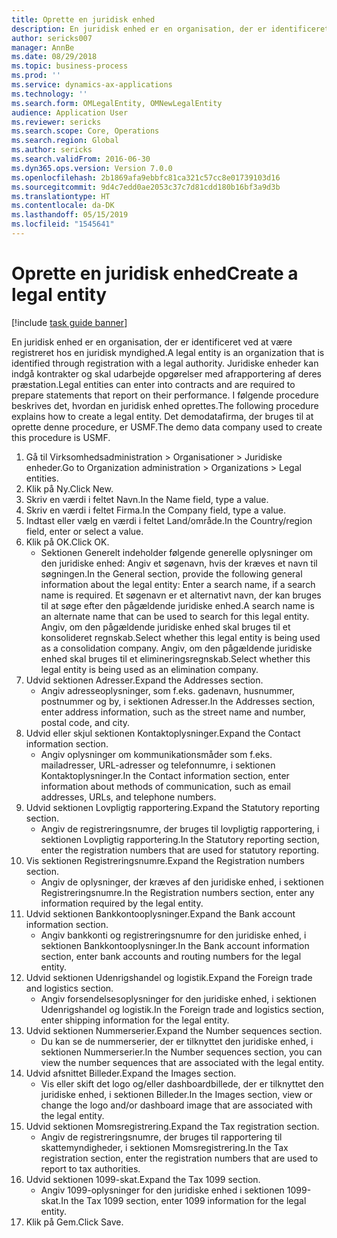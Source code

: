 ```yaml
---
title: Oprette en juridisk enhed
description: En juridisk enhed er en organisation, der er identificeret ved at være registreret hos en juridisk myndighed.
author: sericks007
manager: AnnBe
ms.date: 08/29/2018
ms.topic: business-process
ms.prod: ''
ms.service: dynamics-ax-applications
ms.technology: ''
ms.search.form: OMLegalEntity, OMNewLegalEntity
audience: Application User
ms.reviewer: sericks
ms.search.scope: Core, Operations
ms.search.region: Global
ms.author: sericks
ms.search.validFrom: 2016-06-30
ms.dyn365.ops.version: Version 7.0.0
ms.openlocfilehash: 2b1869afa9ebbfc81ca321c57cc8e01739103d16
ms.sourcegitcommit: 9d4c7edd0ae2053c37c7d81cdd180b16bf3a9d3b
ms.translationtype: HT
ms.contentlocale: da-DK
ms.lasthandoff: 05/15/2019
ms.locfileid: "1545641"
---
```

# <a name="create-a-legal-entity"></a><span data-ttu-id="98c0a-103">Oprette en juridisk enhed</span><span class="sxs-lookup"><span data-stu-id="98c0a-103">Create a legal entity</span></span>

[!include [task guide banner](../../includes/task-guide-banner.md)]

<span data-ttu-id="98c0a-104">En juridisk enhed er en organisation, der er identificeret ved at være registreret hos en juridisk myndighed.</span><span class="sxs-lookup"><span data-stu-id="98c0a-104">A legal entity is an organization that is identified through registration with a legal authority.</span></span> <span data-ttu-id="98c0a-105">Juridiske enheder kan indgå kontrakter og skal udarbejde opgørelser med afrapportering af deres præstation.</span><span class="sxs-lookup"><span data-stu-id="98c0a-105">Legal entities can enter into contracts and are required to prepare statements that report on their performance.</span></span> <span data-ttu-id="98c0a-106">I følgende procedure beskrives det, hvordan en juridisk enhed oprettes.</span><span class="sxs-lookup"><span data-stu-id="98c0a-106">The following procedure explains how to create a legal entity.</span></span> <span data-ttu-id="98c0a-107">Det demodatafirma, der bruges til at oprette denne procedure, er USMF.</span><span class="sxs-lookup"><span data-stu-id="98c0a-107">The demo data company used to create this procedure is USMF.</span></span>

1. <span data-ttu-id="98c0a-108">Gå til Virksomhedsadministration > Organisationer > Juridiske enheder.</span><span class="sxs-lookup"><span data-stu-id="98c0a-108">Go to Organization administration > Organizations > Legal entities.</span></span>
2. <span data-ttu-id="98c0a-109">Klik på Ny.</span><span class="sxs-lookup"><span data-stu-id="98c0a-109">Click New.</span></span>
3. <span data-ttu-id="98c0a-110">Skriv en værdi i feltet Navn.</span><span class="sxs-lookup"><span data-stu-id="98c0a-110">In the Name field, type a value.</span></span>
4. <span data-ttu-id="98c0a-111">Skriv en værdi i feltet Firma.</span><span class="sxs-lookup"><span data-stu-id="98c0a-111">In the Company field, type a value.</span></span>
5. <span data-ttu-id="98c0a-112">Indtast eller vælg en værdi i feltet Land/område.</span><span class="sxs-lookup"><span data-stu-id="98c0a-112">In the Country/region field, enter or select a value.</span></span>
6. <span data-ttu-id="98c0a-113">Klik på OK.</span><span class="sxs-lookup"><span data-stu-id="98c0a-113">Click OK.</span></span>
    * <span data-ttu-id="98c0a-114">Sektionen Generelt indeholder følgende generelle oplysninger om den juridiske enhed: Angiv et søgenavn, hvis der kræves et navn til søgningen.</span><span class="sxs-lookup"><span data-stu-id="98c0a-114">In the General section, provide the following general information about the legal entity: Enter a search name, if a search name is required.</span></span> <span data-ttu-id="98c0a-115">Et søgenavn er et alternativt navn, der kan bruges til at søge efter den pågældende juridiske enhed.</span><span class="sxs-lookup"><span data-stu-id="98c0a-115">A search name is an alternate name that can be used to search for this legal entity.</span></span> <span data-ttu-id="98c0a-116">Angiv, om den pågældende juridiske enhed skal bruges til et konsolideret regnskab.</span><span class="sxs-lookup"><span data-stu-id="98c0a-116">Select whether this legal entity is being used as a consolidation company.</span></span> <span data-ttu-id="98c0a-117">Angiv, om den pågældende juridiske enhed skal bruges til et elimineringsregnskab.</span><span class="sxs-lookup"><span data-stu-id="98c0a-117">Select whether this legal entity is being used as an elimination company.</span></span>  
7. <span data-ttu-id="98c0a-118">Udvid sektionen Adresser.</span><span class="sxs-lookup"><span data-stu-id="98c0a-118">Expand the Addresses section.</span></span>
    * <span data-ttu-id="98c0a-119">Angiv adresseoplysninger, som f.eks. gadenavn, husnummer, postnummer og by, i sektionen Adresser.</span><span class="sxs-lookup"><span data-stu-id="98c0a-119">In the Addresses section, enter address information, such as the street name and number, postal code, and city.</span></span>  
8. <span data-ttu-id="98c0a-120">Udvid eller skjul sektionen Kontaktoplysninger.</span><span class="sxs-lookup"><span data-stu-id="98c0a-120">Expand the Contact information section.</span></span>
    * <span data-ttu-id="98c0a-121">Angiv oplysninger om kommunikationsmåder som f.eks. mailadresser, URL-adresser og telefonnumre, i sektionen Kontaktoplysninger.</span><span class="sxs-lookup"><span data-stu-id="98c0a-121">In the Contact information section, enter information about methods of communication, such as email addresses, URLs, and telephone numbers.</span></span>  
9. <span data-ttu-id="98c0a-122">Udvid sektionen Lovpligtig rapportering.</span><span class="sxs-lookup"><span data-stu-id="98c0a-122">Expand the Statutory reporting section.</span></span>
    * <span data-ttu-id="98c0a-123">Angiv de registreringsnumre, der bruges til lovpligtig rapportering, i sektionen Lovpligtig rapportering.</span><span class="sxs-lookup"><span data-stu-id="98c0a-123">In the Statutory reporting section, enter the registration numbers that are used for statutory reporting.</span></span>  
10. <span data-ttu-id="98c0a-124">Vis sektionen Registreringsnumre.</span><span class="sxs-lookup"><span data-stu-id="98c0a-124">Expand the Registration numbers section.</span></span>
    * <span data-ttu-id="98c0a-125">Angiv de oplysninger, der kræves af den juridiske enhed, i sektionen Registreringsnumre.</span><span class="sxs-lookup"><span data-stu-id="98c0a-125">In the Registration numbers section, enter any information required by the legal entity.</span></span>  
11. <span data-ttu-id="98c0a-126">Udvid sektionen Bankkontooplysninger.</span><span class="sxs-lookup"><span data-stu-id="98c0a-126">Expand the Bank account information section.</span></span>
    * <span data-ttu-id="98c0a-127">Angiv bankkonti og registreringsnumre for den juridiske enhed, i sektionen Bankkontooplysninger.</span><span class="sxs-lookup"><span data-stu-id="98c0a-127">In the Bank account information section, enter bank accounts and routing numbers for the legal entity.</span></span>  
12. <span data-ttu-id="98c0a-128">Udvid sektionen Udenrigshandel og logistik.</span><span class="sxs-lookup"><span data-stu-id="98c0a-128">Expand the Foreign trade and logistics section.</span></span>
    * <span data-ttu-id="98c0a-129">Angiv forsendelsesoplysninger for den juridiske enhed, i sektionen Udenrigshandel og logistik.</span><span class="sxs-lookup"><span data-stu-id="98c0a-129">In the Foreign trade and logistics section, enter shipping information for the legal entity.</span></span>  
13. <span data-ttu-id="98c0a-130">Udvid sektionen Nummerserier.</span><span class="sxs-lookup"><span data-stu-id="98c0a-130">Expand the Number sequences section.</span></span>
    * <span data-ttu-id="98c0a-131">Du kan se de nummerserier, der er tilknyttet den juridiske enhed, i sektionen Nummerserier.</span><span class="sxs-lookup"><span data-stu-id="98c0a-131">In the Number sequences section, you can view the number sequences that are associated with the legal entity.</span></span>  
14. <span data-ttu-id="98c0a-132">Udvid afsnittet Billeder.</span><span class="sxs-lookup"><span data-stu-id="98c0a-132">Expand the Images section.</span></span>
    * <span data-ttu-id="98c0a-133">Vis eller skift det logo og/eller dashboardbillede, der er tilknyttet den juridiske enhed, i sektionen Billeder.</span><span class="sxs-lookup"><span data-stu-id="98c0a-133">In the Images section, view or change the logo and/or dashboard image that are associated with the legal entity.</span></span>  
15. <span data-ttu-id="98c0a-134">Udvid sektionen Momsregistrering.</span><span class="sxs-lookup"><span data-stu-id="98c0a-134">Expand the Tax registration section.</span></span>
    * <span data-ttu-id="98c0a-135">Angiv de registreringsnumre, der bruges til rapportering til skattemyndigheder, i sektionen Momsregistrering.</span><span class="sxs-lookup"><span data-stu-id="98c0a-135">In the Tax registration section, enter the registration numbers that are used to report to tax authorities.</span></span>  
16. <span data-ttu-id="98c0a-136">Udvid sektionen 1099-skat.</span><span class="sxs-lookup"><span data-stu-id="98c0a-136">Expand the Tax 1099 section.</span></span>
    * <span data-ttu-id="98c0a-137">Angiv 1099-oplysninger for den juridiske enhed i sektionen 1099-skat.</span><span class="sxs-lookup"><span data-stu-id="98c0a-137">In the Tax 1099 section, enter 1099 information for the legal entity.</span></span>  
17. <span data-ttu-id="98c0a-138">Klik på Gem.</span><span class="sxs-lookup"><span data-stu-id="98c0a-138">Click Save.</span></span>

